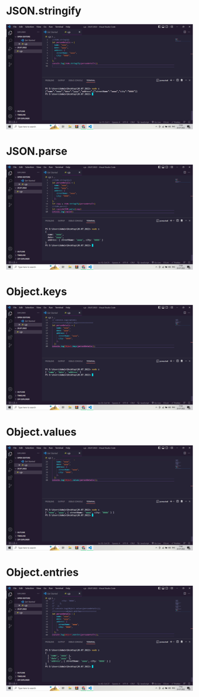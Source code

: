 <h1>JSON.stringify</h1>
<img src="./images/Screenshot (18).png" alt="">
<h1>JSON.parse</h1>
<img src="./images/Screenshot (19).png" alt="">
<h1>Object.keys</h1>
<img src="./images/Screenshot (20).png" alt="">
<h1>Object.values</h1>
<img src="./images/Screenshot (21).png" alt="">
<h1>Object.entries</h1>
<img src="./images/Screenshot (22).png" alt="">